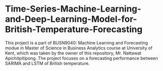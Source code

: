 # Time-Series-Machine-Learning-and-Deep-Learning-Model-for-British-Temperature-Forecasting
This project is a part of BUSN9040: Machine Learning and Forecasting modue in Master of Science in Business Analytics course at University of Kent, which was taken by the owner of this repository, Mr. Nattawat Apichitpitipong. The project focuses on a forecasting performance between SARIMA and LSTM of British temperature.
